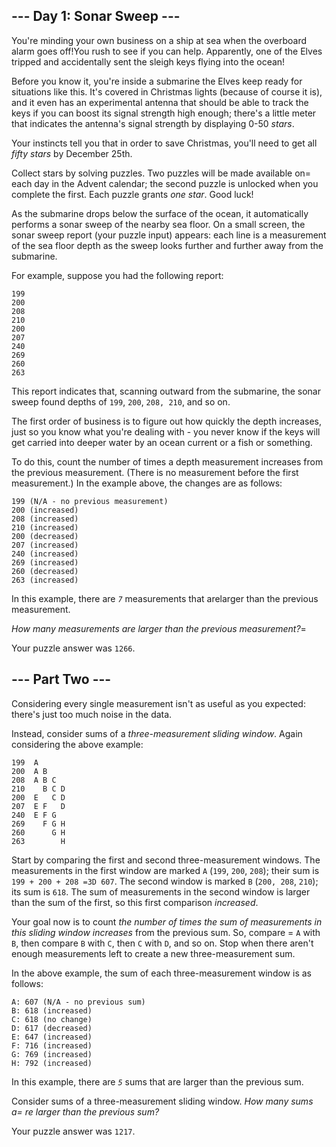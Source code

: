 ## --- Day 1: Sonar Sweep ---

You're minding your own business on a ship at sea when the overboard
alarm goes off!You rush to see if you can help. Apparently, one of the
Elves tripped and accidentally sent the sleigh keys flying into the
ocean!

Before you know it, you're inside a submarine the Elves keep ready for
situations like this. It's covered in Christmas lights (because of
course it is), and it even has an experimental antenna that should be
able to track the keys if you can boost its signal strength high
enough; there's a little meter that indicates the antenna's signal
strength by displaying 0-50 *stars*.

Your instincts tell you that in order to save Christmas, you'll need to
get all *fifty stars* by December 25th.

Collect stars by solving puzzles. Two puzzles will be made available on=
each day in the Advent calendar; the second puzzle is unlocked when you
complete the first. Each puzzle grants *one star*. Good luck!

As the submarine drops below the surface of the ocean, it automatically
performs a sonar sweep of the nearby sea floor. On a small screen, the
sonar sweep report (your puzzle input) appears: each line is a
measurement of the sea floor depth as the sweep looks further and
further away from the submarine.

For example, suppose you had the following report:

    199
    200
    208
    210
    200
    207
    240
    269
    260
    263

This report indicates that, scanning outward from the submarine, the
sonar sweep found depths of `199`, `200`, `208, 210`, and so on.

The first order of business is to figure out how quickly the depth
increases, just so you know what you're dealing with - you never know
if the keys will get carried into deeper water by an
ocean current or a fish or something.

To do this, count the number of times a depth measurement increases from the
previous measurement. (There is no measurement before the first
measurement.) In the example above, the changes are as follows:

    199 (N/A - no previous measurement)
    200 (increased)
    208 (increased)
    210 (increased)
    200 (decreased)
    207 (increased)
    240 (increased)
    269 (increased)
    260 (decreased)
    263 (increased)

In this example, there are *`7`* measurements that arelarger than the
previous measurement.

*How many measurements are larger than the previous measurement?*=

Your puzzle answer was `1266`.

## --- Part Two ---

Considering every single measurement isn't as useful as you expected:
there's just too much noise in the data.

Instead, consider sums of a *three-measurement sliding window*. Again
considering the above example:

    199  A     
    200  A B   
    208  A B C 
    210    B C D
    200  E   C D
    207  E F   D
    240  E F G 
    269    F G H
    260      G H
    263        H

Start by comparing the first and second three-measurement windows. The
measurements in the first window are marked `A` (`199`, `200`,
`208`); their sum is `199 + 200 + 208 =3D 607`. The second window is
marked `B` (`200, 208`, `210`); its sum is `618`. The sum of
measurements in the second window is larger than the sum of the first,
so this first comparison *increased*.

Your goal now is to count *the number of times the sum of measurements
in this sliding window increases* from the previous sum. So, compare =
`A` with `B`, then compare `B` with `C`, then `C` with `D`, and so on.
Stop when there aren't enough measurements left to create a new
three-measurement sum.

In the above example, the sum of each three-measurement window is as
follows:

    A: 607 (N/A - no previous sum)
    B: 618 (increased)
    C: 618 (no change)
    D: 617 (decreased)
    E: 647 (increased)
    F: 716 (increased)
    G: 769 (increased)
    H: 792 (increased)

In this example, there are *`5`* sums that are larger than the
previous sum.

Consider sums of a three-measurement sliding window. *How many sums a=
re larger than the previous sum?*

Your puzzle answer was `1217`.
